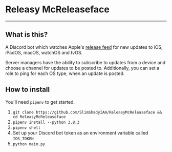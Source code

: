# Releasy McReleaseface

---

## What is this?

A Discord bot which watches Apple's [release feed](https://developer.apple.com/news/releases/rss/releases.rss) for new updates to iOS, iPadOS, macOS, watchOS and tvOS.

Server managers have the ability to subscribe to updates from a device and choose a channel for updates to be posted to. Additionally, you can set a role to ping for each OS type, when an update is posted.

## How to install

You'll need `pipenv` to get started.

1.  `git clone https://github.com/SlimShadyIAm/ReleasyMcReleaseface && cd ReleasyMcReleaseface`
2.  `pipenv install --python 3.8.3`
3.  `pipenv shell`
4.  Set up your Discord bot token as an environment variable called `IOS_TOKEN`
5.  `python main.py`
